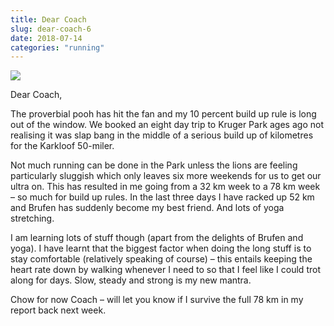 ```yaml
---
title: Dear Coach
slug: dear-coach-6
date: 2018-07-14
categories: "running"
---
```


<p class="p1"><span class="s1"><img src="https://res.cloudinary.com/dy6grlu8z/image/upload/v1558841586/tzsrhwycmv02q8wlikrm.jpg"/></span></p>
<p class="p1"><span class="s1">Dear Coach,</span></p>
<p class="p1"><span class="s1">The proverbial pooh has hit the fan and my 10 percent build up rule is long out of the window. We booked an eight day trip to Kruger Park ages ago not realising it was slap bang in the middle of a serious build up of kilometres for the Karkloof 50-miler.</span></p>
<p class="p1"><span class="s1">Not much running can be done in the Park unless the lions are feeling particularly sluggish which only leaves six more weekends for us to get our ultra on. This has resulted in me going from a 32 km week to a 78 km week – so much for build up rules. In the last three days I have racked up 52 km and Brufen has suddenly become my best friend. And lots of yoga stretching.</span></p>
<p class="p1"><span class="s1">I am learning lots of stuff though (apart from the delights of Brufen and yoga). I have learnt that the biggest factor when doing the long stuff is to stay comfortable (relatively speaking of course) – this entails keeping the heart rate down by walking whenever I need to so that I feel like I could trot along for days. Slow, steady and strong is my new mantra.</span></p>
<p class="p1"><span class="s1">Chow for now Coach – will let you know if I survive the full 78 km in my report back next week.</span></p>
<p> </p>







